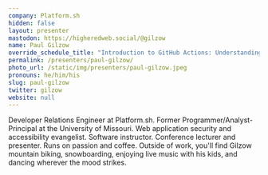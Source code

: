 ```yaml
---
company: Platform.sh
hidden: false
layout: presenter
mastodon: https://higheredweb.social/@gilzow
name: Paul Gilzow
override_schedule_title: "Introduction to GitHub Actions: Understanding Key Terms and Building Your First GitHub Action"
permalink: /presenters/paul-gilzow/
photo_url: /static/img/presenters/paul-gilzow.jpeg
pronouns: he/him/his
slug: paul-gilzow
twitter: gilzow
website: null
---
```


Developer Relations Engineer at Platform.sh. Former Programmer/Analyst-Principal at the University of Missouri. Web application security and accessibility evangelist. Software instructor. Conference lecturer and presenter. Runs on passion and coffee. Outside of work, you'll find Gilzow mountain biking, snowboarding, enjoying live music with his kids, and dancing wherever the mood strikes.
